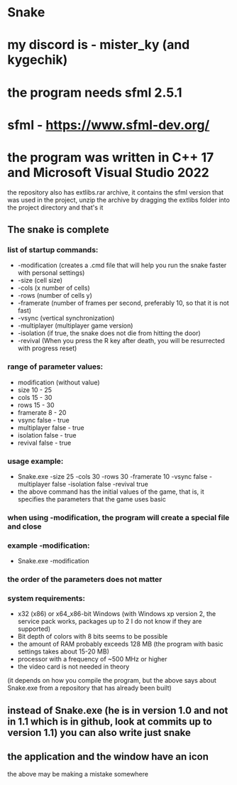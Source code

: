 # Snake
# my discord is - mister_ky (and kygechik)
# the program needs sfml 2.5.1
# sfml - https://www.sfml-dev.org/
# the program was written in C++ 17 and Microsoft Visual Studio 2022

the repository also has extlibs.rar archive, it contains the sfml version that was used in the project, unzip the archive by dragging the extlibs folder into the project directory and that's it

## The snake is complete

### list of startup commands:
* -modification (creates a .cmd file that will help you run the snake faster with personal settings)
* -size (cell size)
* -cols (x number of cells)
* -rows (number of cells y)
* -framerate (number of frames per second, preferably 10, so that it is not fast)
* -vsync (vertical synchronization)
* -multiplayer (multiplayer game version)
* -isolation (if true, the snake does not die from hitting the door)
* -revival (When you press the R key after death, you will be resurrected with progress reset)

### range of parameter values:
* modification (without value)
* size 10 - 25
* cols 15 - 30
* rows 15 - 30
* framerate 8 - 20
* vsync false - true
* multiplayer false - true
* isolation false - true
* revival false - true

### usage example:
* Snake.exe -size 25 -cols 30 -rows 30 -framerate 10 -vsync false -multiplayer false -isolation false -revival true
* the above command has the initial values of the game, that is, it specifies the parameters that the game uses basic

### when using -modification, the program will create a special file and close

### example -modification:
* Snake.exe -modification

### the order of the parameters does not matter

### system requirements:
* x32 (x86) or x64_x86-bit Windows (with Windows xp version 2, the service pack works, packages up to 2 I do not know if they are supported)
* Bit depth of colors with 8 bits seems to be possible
* the amount of RAM probably exceeds 128 MB (the program with basic settings takes about 15-20 MB)
* processor with a frequency of ~500 MHz or higher
* the video card is not needed in theory

(it depends on how you compile the program, but the above says about Snake.exe from a repository that has already been built)

## instead of Snake.exe (he is in version 1.0 and not in 1.1 which is in github, look at commits up to version 1.1) you can also write just snake
## the application and the window have an icon

the above may be making a mistake somewhere
